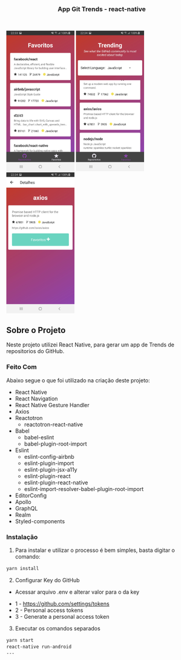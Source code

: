 <p align="center">
  <h3 align="center">App Git Trends - react-native</h3>
</p>
<br />
<p>
  <img width="180" src="./GitTrend-01.jpg">
  <img width="180" src="./appGitTrend-02.jpg">
  <img width="180" src="./appGitTrend-03.jpg">
</p>


## Sobre o Projeto

Neste projeto utilizei React Native, para gerar um app de Trends de repositorios do GitHub.

### Feito Com

Abaixo segue o que foi utilizado na criação deste projeto:

- React Native
- React Navigation
- React Native Gesture Handler
- Axios
- Reactotron
  - reactotron-react-native
- Babel
  - babel-eslint
  - babel-plugin-root-import
- Eslint
  - eslint-config-airbnb
  - eslint-plugin-import
  - eslint-plugin-jsx-a11y
  - eslint-plugin-react
  - eslint-plugin-react-native
  - eslint-import-resolver-babel-plugin-root-import
- EditorConfig
- Apollo
- GraphQL
- Realm
- Styled-components


### Instalação

1. Para instalar e utilizar o processo é bem simples, basta digitar o comando:

```sh
yarn install
```

2.  Configurar Key do GitHub
  - Acessar arquivo .env e alterar valor para o da key
  * 1 - https://github.com/settings/tokens
  * 2 - Personal access tokens
  * 3 - Generate a personal access token

3.  Executar os comandos separados
```sh
yarn start
react-native run-android
---

